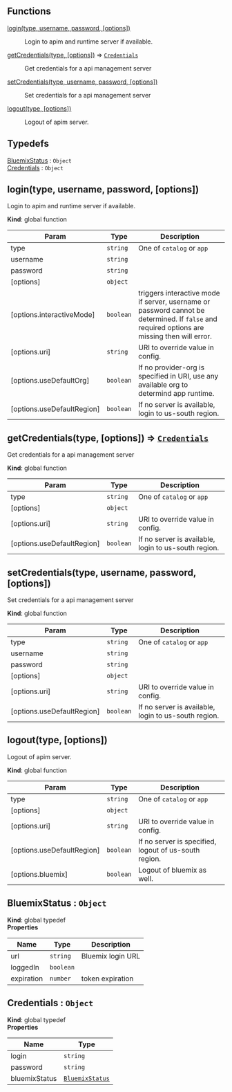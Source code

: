 ## Functions

<dl>
<dt><a href="#login">login(type, username, password, [options])</a></dt>
<dd><p>Login to apim and runtime server if available.</p>
</dd>
<dt><a href="#getCredentials">getCredentials(type, [options])</a> ⇒ <code><a href="#Credentials">Credentials</a></code></dt>
<dd><p>Get credentials for a api management server</p>
</dd>
<dt><a href="#setCredentials">setCredentials(type, username, password, [options])</a></dt>
<dd><p>Set credentials for a api management server</p>
</dd>
<dt><a href="#logout">logout(type, [options])</a></dt>
<dd><p>Logout of apim server.</p>
</dd>
</dl>

## Typedefs

<dl>
<dt><a href="#BluemixStatus">BluemixStatus</a> : <code>Object</code></dt>
<dd></dd>
<dt><a href="#Credentials">Credentials</a> : <code>Object</code></dt>
<dd></dd>
</dl>

<a name="login"></a>
## login(type, username, password, [options])
Login to apim and runtime server if available.

**Kind**: global function  

| Param | Type | Description |
| --- | --- | --- |
| type | <code>string</code> | One of `catalog` or `app` |
| username | <code>string</code> |  |
| password | <code>string</code> |  |
| [options] | <code>object</code> |  |
| [options.interactiveMode] | <code>boolean</code> | triggers interactive mode if server, username or password cannot be determined. If `false` and required options are missing then will error. |
| [options.uri] | <code>string</code> | URI to override value in config. |
| [options.useDefaultOrg] | <code>boolean</code> | If no provider-org is specified in URI, use any available org to determind app runtime. |
| [options.useDefaultRegion] | <code>boolean</code> | If no server is available, login to us-south region. |

<a name="getCredentials"></a>
## getCredentials(type, [options]) ⇒ <code>[Credentials](#Credentials)</code>
Get credentials for a api management server

**Kind**: global function  

| Param | Type | Description |
| --- | --- | --- |
| type | <code>string</code> | One of `catalog` or `app` |
| [options] | <code>object</code> |  |
| [options.uri] | <code>string</code> | URI to override value in config. |
| [options.useDefaultRegion] | <code>boolean</code> | If no server is available, login to us-south region. |

<a name="setCredentials"></a>
## setCredentials(type, username, password, [options])
Set credentials for a api management server

**Kind**: global function  

| Param | Type | Description |
| --- | --- | --- |
| type | <code>string</code> | One of `catalog` or `app` |
| username | <code>string</code> |  |
| password | <code>string</code> |  |
| [options] | <code>object</code> |  |
| [options.uri] | <code>string</code> | URI to override value in config. |
| [options.useDefaultRegion] | <code>boolean</code> | If no server is available, login to us-south region. |

<a name="logout"></a>
## logout(type, [options])
Logout of apim server.

**Kind**: global function  

| Param | Type | Description |
| --- | --- | --- |
| type | <code>string</code> | One of `catalog` or `app` |
| [options] | <code>object</code> |  |
| [options.uri] | <code>string</code> | URI to override value in config. |
| [options.useDefaultRegion] | <code>boolean</code> | If no server is specified, logout of us-south region. |
| [options.bluemix] | <code>boolean</code> | Logout of bluemix as well. |

<a name="BluemixStatus"></a>
## BluemixStatus : <code>Object</code>
**Kind**: global typedef  
**Properties**

| Name | Type | Description |
| --- | --- | --- |
| url | <code>string</code> | Bluemix login URL |
| loggedIn | <code>boolean</code> |  |
| expiration | <code>number</code> | token expiration |

<a name="Credentials"></a>
## Credentials : <code>Object</code>
**Kind**: global typedef  
**Properties**

| Name | Type |
| --- | --- |
| login | <code>string</code> | 
| password | <code>string</code> | 
| bluemixStatus | <code>[BluemixStatus](#BluemixStatus)</code> | 

